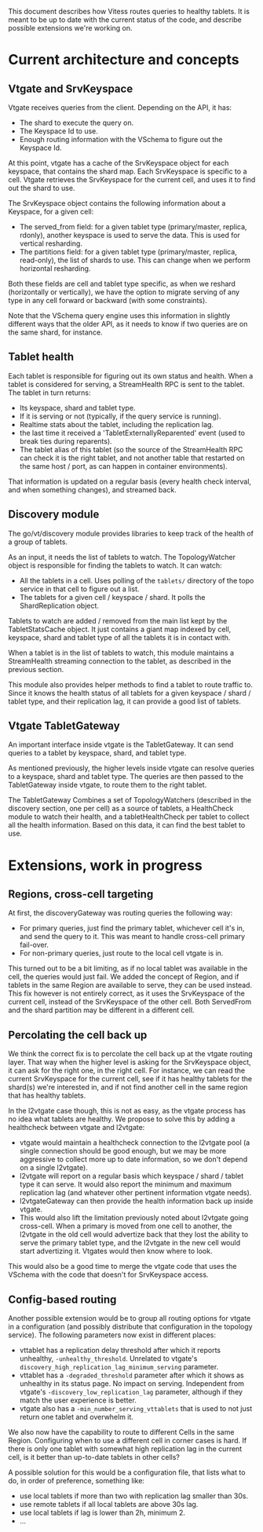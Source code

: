 This document describes how Vitess routes queries to healthy tablets. It is
meant to be up to date with the current status of the code, and describe
possible extensions we're working on.

# Current architecture and concepts

## Vtgate and SrvKeyspace

Vtgate receives queries from the client. Depending on the API, it has:

* The shard to execute the query on.
* The Keyspace Id to use.
* Enough routing information with the VSchema to figure out the Keyspace Id.

At this point, vtgate has a cache of the SrvKeyspace object for each keyspace,
that contains the shard map. Each SrvKeyspace is specific to a cell. Vtgate
retrieves the SrvKeyspace for the current cell, and uses it to find out the
shard to use.

The SrvKeyspace object contains the following information about a Keyspace, for
a given cell:

* The served_from field: for a given tablet type (primary/master, replica, rdonly),
  another keyspace is used to serve the data. This is used for vertical
  resharding.
* The partitions field: for a given tablet type (primary/master, replica, read-only),
  the list of shards to use. This can change when we perform horizontal
  resharding.

Both these fields are cell and tablet type specific, as when we reshard
(horizontally or vertically), we have the option to migrate serving of any type
in any cell forward or backward (with some constraints).

Note that the VSchema query engine uses this information in slightly different
ways that the older API, as it needs to know if two queries are on the same
shard, for instance.

## Tablet health

Each tablet is responsible for figuring out its own status and health. When a
tablet is considered for serving, a StreamHealth RPC is sent to the tablet. The
tablet in turn returns:

* Its keyspace, shard and tablet type.
* If it is serving or not (typically, if the query service is running).
* Realtime stats about the tablet, including the replication lag.
* the last time it received a 'TabletExternallyReparented' event (used to break
  ties during reparents).
* The tablet alias of this tablet (so the source of the StreamHealth RPC can
  check it is the right tablet, and not another table that restarted on the same
  host / port, as can happen in container environments).
  
That information is updated on a regular basis (every health check interval, and
when something changes), and streamed back.

## Discovery module

The go/vt/discovery module provides libraries to keep track of the health of a
group of tablets.

As an input, it needs the list of tablets to watch. The TopologyWatcher object
is responsible for finding the tablets to watch. It can watch:

* All the tablets in a cell. Uses polling of the `tablets/` directory of the
  topo service in that cell to figure out a list.
* The tablets for a given cell / keyspace / shard. It polls the ShardReplication
  object.

Tablets to watch are added / removed from the main list kept by the
TabletStatsCache object. It just contains a giant map indexed by cell, keyspace,
shard and tablet type of all the tablets it is in contact with.

When a tablet is in the list of tablets to watch, this module maintains a
StreamHealth streaming connection to the tablet, as described in the previous
section.

This module also provides helper methods to find a tablet to route traffic
to. Since it knows the health status of all tablets for a given keyspace / shard
/ tablet type, and their replication lag, it can provide a good list of tablets.

## Vtgate TabletGateway

An important interface inside vtgate is the TabletGateway. It can send
queries to a tablet by keyspace, shard, and tablet type.

As mentioned previously, the higher levels inside vtgate can resolve queries to
a keyspace, shard and tablet type. The queries are then passed to the TabletGateway inside vtgate,
to route them to the right tablet.

The TabletGateway Combines a set of TopologyWatchers (described in the
discovery section, one per cell) as a source of tablets, a HealthCheck module
to watch their health, and a tabletHealthCheck per tablet to collect all the health
information. Based on this data, it can find the best tablet to use.
  
# Extensions, work in progress

## Regions, cross-cell targeting

At first, the discoveryGateway was routing queries the following way:

* For primary queries, just find the primary tablet, whichever cell it's in, and
  send the query to it. This was meant to handle cross-cell primary fail-over.
* For non-primary queries, just route to the local cell vtgate is in.

This turned out to be a bit limiting, as if no local tablet was available in the
cell, the queries would just fail. We added the concept of Region, and if
tablets in the same Region are available to serve, they can be used instead.
This fix however is not entirely correct, as it uses the SrvKeyspace of the
current cell, instead of the SrvKeyspace of the other cell. Both ServedFrom and
the shard partition may be different in a different cell.

## Percolating the cell back up

We think the correct fix is to percolate the cell back up at the vtgate routing
layer. That way when the higher level is asking for the SrvKeyspace object, it
can ask for the right one, in the right cell. For instance, we can read the
current SrvKeyspace for the current cell, see if it has healthy tablets for the
shard(s) we're interested in, and if not find another cell in the same region
that has healthy tablets.

In the l2vtgate case though, this is not as easy, as the vtgate process has no
idea what tablets are healthy. We propose to solve this by adding a healthcheck
between vtgate and l2vtgate:

* vtgate would maintain a healthcheck connection to the l2vtgate pool (a single
  connection should be good enough, but we may be more aggressive to collect
  more up to date information, so we don't depend on a single l2vtgate).
* l2vtgate will report on a regular basis which keyspace / shard / tablet type
  it can serve. It would also report the minimum and maximum replication lag
  (and whatever other pertinent information vtgate needs).
* l2vtgateGateway can then provide the health information back up inside vtgate.
* This would also lift the limitation previously noted about l2vtgate going
  cross-cell. When a primary is moved from one cell to another, the l2vtgate in
  the old cell would advertize back that they lost the ability to serve the
  primary tablet type, and the l2vtgate in the new cell would start advertizing
  it. Vtgates would then know where to look.

This would also be a good time to merge the vtgate code that uses the VSchema
with the code that doesn't for SrvKeyspace access.

## Config-based routing

Another possible extension would be to group all routing options for vtgate in a
configuration (and possibly distribute that configuration in the topology
service). The following parameters now exist in different places:

* vttablet has a replication delay threshold after which it reports
  unhealthy, `-unhealthy_threshold`. Unrelated to vtgate's
  `discovery_high_replication_lag_minimum_serving` parameter.
* vttablet has a `-degraded_threshold` parameter after which it shows as
  unhealthy in its status page. No impact on serving. Independent from vtgate's
  `-discovery_low_replication_lag` parameter, although if they match the user
  experience is better.
* vtgate also has a `-min_number_serving_vttablets` that is used to not just
  return one tablet and overwhelm it.

We also now have the capability to route to different Cells in the same
Region. Configuring when to use a different cell in corner cases is hard. If
there is only one tablet with somewhat high replication lag in the current cell,
is it better than up-to-date tablets in other cells?

A possible solution for this would be a configuration file, that lists what to
do, in order of preference, something like:

* use local tablets if more than two with replication lag smaller than 30s.
* use remote tablets if all local tablets are above 30s lag.
* use local tablets if lag is lower than 2h, minimum 2.
* ...
